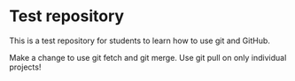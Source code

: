 # Test repository

This is a test repository for students to learn how to use git and GitHub. 

Make a change to use git fetch and git merge. Use git pull on only individual projects!
